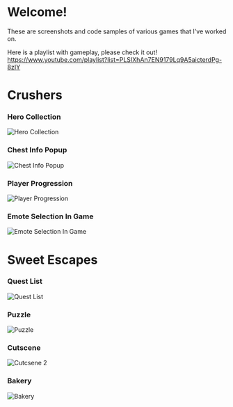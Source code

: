 # Welcome!
These are screenshots and code samples of various games that I've worked on.

Here is a playlist with gameplay, please check it out!
https://www.youtube.com/playlist?list=PLSIXhAn7EN9179Lq9A5aicterdPg-8zIY 



# Crushers

### Hero Collection
![Hero Collection](https://github.com/user-attachments/assets/f11e9823-71f9-4025-8cc2-023c1c0712db)

### Chest Info Popup
![Chest Info Popup](https://github.com/user-attachments/assets/13f51275-ae70-410e-b6f7-c5942fbec407)

### Player Progression
![Player Progression](https://github.com/user-attachments/assets/eb2bb66f-34e2-4d13-b5a9-3b0547d65027)

### Emote Selection In Game
![Emote Selection In Game](https://github.com/user-attachments/assets/9e9372a6-e7be-43ee-ae2e-8bd75f1d5faf)



# Sweet Escapes
### Quest List
![Quest List](https://github.com/user-attachments/assets/4c215b90-65bb-413e-a646-96b9c5b87f95)

### Puzzle
![Puzzle](https://github.com/user-attachments/assets/6438058d-5fe2-494f-bdac-16295ea85cfe)

### Cutscene
![Cutcsene 2](https://github.com/user-attachments/assets/0cd790f8-6498-479e-b254-e122db2a517e)

### Bakery
![Bakery](https://github.com/user-attachments/assets/f21a5185-108b-4bd1-aafa-e49d7c0c34ac)
